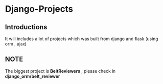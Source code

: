 # Django-Projects
## Introductions
It will includes a lot of projects which was built from django and flask (using orm , ajax)
## NOTE
The biggest project is **BeltReviewers** , please check in **django_orm/belt_reviewer**

